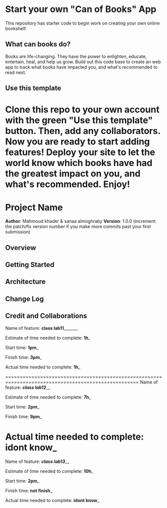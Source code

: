 # Start your own "Can of Books" App

This repository has starter code to begin work on creating your own online bookshelf.

## What can books do?

Books are life-changing. They have the power to enlighten, educate, entertain, heal, and help us grow. Build out this code base to create an web app to track what books have impacted you, and what's recommended to read next.

## Use this template

Clone this repo to your own account with the green "Use this template" button. Then, add any collaborators. Now you are ready to start adding features! Deploy your site to let the world know which books have had the greatest impact on you, and what's recommended. Enjoy!
===========================================================================================
# Project Name

**Author**: Mahmoud khader & sanaa almoghraby
**Version**: 1.0.0 (increment the patch/fix version number if you make more commits past your first submission)

## Overview
<!-- Provide a high level overview of what this application is and why you are building it, beyond the fact that it's an assignment for this class. (i.e. What's your problem domain?) -->

## Getting Started
<!-- What are the steps that a user must take in order to build this app on their own machine and get it running? -->

## Architecture
<!-- Provide a detailed description of the application design. What technologies (languages, libraries, etc) you're using, and any other relevant design information. -->

## Change Log
<!-- Use this area to document the iterative changes made to your application as each feature is successfully implemented. Use time stamps. Here's an example:

01-01-2001 4:59pm - Application now has a fully-functional express server, with a GET route for the location resource. -->

## Credit and Collaborations
<!-- Give credit (and a link) to other people or resources that helped you build this application. -->


Name of feature: ____________class lab11___________________

Estimate of time needed to complete: __1h___

Start time: __1pm___

Finish time: __3pm___

Actual time needed to complete: __1h___

====================================================================================================
Name of feature: _______________class lab12_________________

Estimate of time needed to complete: __7h___

Start time: __2pm___

Finish time: __9pm___

Actual time needed to complete: __idont know___
=============================================================================================
Name of feature: _______________class lab13_________________

Estimate of time needed to complete: __10h___

Start time: __2pm___

Finish time: __not finish___

Actual time needed to complete: __idont know___